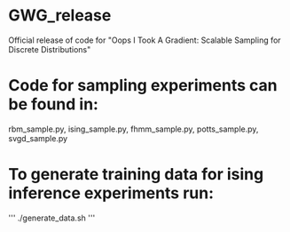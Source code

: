 # GWG_release
Official release of code for "Oops I Took A Gradient: Scalable Sampling for Discrete Distributions"

# Code for sampling experiments can be found in: 
rbm_sample.py, ising_sample.py, fhmm_sample.py, potts_sample.py, svgd_sample.py

# To generate training data for ising inference experiments run:
'''
./generate_data.sh
'''

